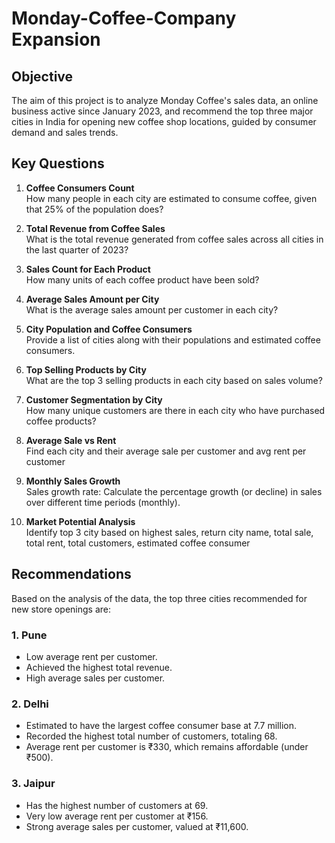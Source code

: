 # Monday-Coffee-Company Expansion
## Objective
The aim of this project is to analyze Monday Coffee's sales data, an online business active since January 2023, and recommend the top three major cities in India for opening new coffee shop locations, guided by consumer demand and sales trends.

## Key Questions
1. **Coffee Consumers Count**  
   How many people in each city are estimated to consume coffee, given that 25% of the population does?

2. **Total Revenue from Coffee Sales**  
   What is the total revenue generated from coffee sales across all cities in the last quarter of 2023?

3. **Sales Count for Each Product**  
   How many units of each coffee product have been sold?

4. **Average Sales Amount per City**  
   What is the average sales amount per customer in each city?

5. **City Population and Coffee Consumers**  
   Provide a list of cities along with their populations and estimated coffee consumers.

6. **Top Selling Products by City**  
   What are the top 3 selling products in each city based on sales volume?

7. **Customer Segmentation by City**  
   How many unique customers are there in each city who have purchased coffee products?

8. **Average Sale vs Rent**  
   Find each city and their average sale per customer and avg rent per customer

9. **Monthly Sales Growth**  
   Sales growth rate: Calculate the percentage growth (or decline) in sales over different time periods (monthly).

10. **Market Potential Analysis**  
    Identify top 3 city based on highest sales, return city name, total sale, total rent, total customers, estimated  coffee consumer

## Recommendations  

Based on the analysis of the data, the top three cities recommended for new store openings are:  

### **1. Pune**  
- Low average rent per customer.  
- Achieved the highest total revenue.  
- High average sales per customer.  

### **2. Delhi**  
- Estimated to have the largest coffee consumer base at 7.7 million.  
- Recorded the highest total number of customers, totaling 68.  
- Average rent per customer is ₹330, which remains affordable (under ₹500).  

### **3. Jaipur**  
- Has the highest number of customers at 69.  
- Very low average rent per customer at ₹156.  
- Strong average sales per customer, valued at ₹11,600.  
